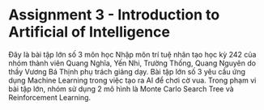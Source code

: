 # Assignment 3 - Introduction to Artificial of Intelligence
Đây là bài tập lớn số 3 môn học Nhập môn trí tuệ nhân tạo học kỳ 242 của nhóm thành viên Quang Nghĩa, Yến Nhi, Trường Thống, Quang Nguyên do thầy Vương Bá Thịnh phụ trách giảng dạy. Bài tập lớn số 3 yêu cầu ứng dụng Machine Learning trong việc tạo ra AI để chơi cờ vua. Trong phạm vi bài tập lớn, nhóm sử dụng 2 mô hình là Monte Carlo Search Tree và Reinforcement Learning.
